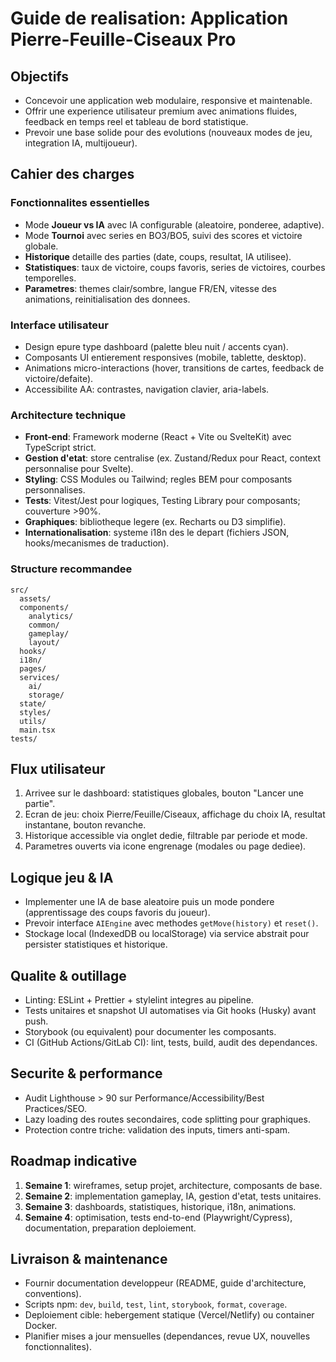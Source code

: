 # Guide de realisation: Application Pierre-Feuille-Ciseaux Pro

## Objectifs
- Concevoir une application web modulaire, responsive et maintenable.
- Offrir une experience utilisateur premium avec animations fluides, feedback en temps reel et tableau de bord statistique.
- Prevoir une base solide pour des evolutions (nouveaux modes de jeu, integration IA, multijoueur).

## Cahier des charges

### Fonctionnalites essentielles
- Mode **Joueur vs IA** avec IA configurable (aleatoire, ponderee, adaptive).
- Mode **Tournoi** avec series en BO3/BO5, suivi des scores et victoire globale.
- **Historique** detaille des parties (date, coups, resultat, IA utilisee).
- **Statistiques**: taux de victoire, coups favoris, series de victoires, courbes temporelles.
- **Parametres**: themes clair/sombre, langue FR/EN, vitesse des animations, reinitialisation des donnees.

### Interface utilisateur
- Design epure type dashboard (palette bleu nuit / accents cyan).
- Composants UI entierement responsives (mobile, tablette, desktop).
- Animations micro-interactions (hover, transitions de cartes, feedback de victoire/defaite).
- Accessibilite AA: contrastes, navigation clavier, aria-labels.

### Architecture technique
- **Front-end**: Framework moderne (React + Vite ou SvelteKit) avec TypeScript strict.
- **Gestion d'etat**: store centralise (ex. Zustand/Redux pour React, context personnalise pour Svelte).
- **Styling**: CSS Modules ou Tailwind; regles BEM pour composants personnalises.
- **Tests**: Vitest/Jest pour logiques, Testing Library pour composants; couverture >90%.
- **Graphiques**: bibliotheque legere (ex. Recharts ou D3 simplifie).
- **Internationalisation**: systeme i18n des le depart (fichiers JSON, hooks/mecanismes de traduction).

### Structure recommandee
```
src/
  assets/
  components/
    analytics/
    common/
    gameplay/
    layout/
  hooks/
  i18n/
  pages/
  services/
    ai/
    storage/
  state/
  styles/
  utils/
  main.tsx
tests/
```

## Flux utilisateur
1. Arrivee sur le dashboard: statistiques globales, bouton "Lancer une partie".
2. Ecran de jeu: choix Pierre/Feuille/Ciseaux, affichage du choix IA, resultat instantane, bouton revanche.
3. Historique accessible via onglet dedie, filtrable par periode et mode.
4. Parametres ouverts via icone engrenage (modales ou page dediee).

## Logique jeu & IA
- Implementer une IA de base aleatoire puis un mode pondere (apprentissage des coups favoris du joueur).
- Prevoir interface `AIEngine` avec methodes `getMove(history)` et `reset()`.
- Stockage local (IndexedDB ou localStorage) via service abstrait pour persister statistiques et historique.

## Qualite & outillage
- Linting: ESLint + Prettier + stylelint integres au pipeline.
- Tests unitaires et snapshot UI automatises via Git hooks (Husky) avant push.
- Storybook (ou equivalent) pour documenter les composants.
- CI (GitHub Actions/GitLab CI): lint, tests, build, audit des dependances.

## Securite & performance
- Audit Lighthouse > 90 sur Performance/Accessibility/Best Practices/SEO.
- Lazy loading des routes secondaires, code splitting pour graphiques.
- Protection contre triche: validation des inputs, timers anti-spam.

## Roadmap indicative
1. **Semaine 1**: wireframes, setup projet, architecture, composants de base.
2. **Semaine 2**: implementation gameplay, IA, gestion d'etat, tests unitaires.
3. **Semaine 3**: dashboards, statistiques, historique, i18n, animations.
4. **Semaine 4**: optimisation, tests end-to-end (Playwright/Cypress), documentation, preparation deploiement.

## Livraison & maintenance
- Fournir documentation developpeur (README, guide d'architecture, conventions).
- Scripts npm: `dev`, `build`, `test`, `lint`, `storybook`, `format`, `coverage`.
- Deploiement cible: hebergement statique (Vercel/Netlify) ou container Docker.
- Planifier mises a jour mensuelles (dependances, revue UX, nouvelles fonctionnalites).
